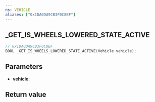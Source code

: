 ```yaml
---
ns: VEHICLE
aliases: ["0x1DA0DA9CB3F0C8BF"]
---
```

## _GET_IS_WHEELS_LOWERED_STATE_ACTIVE

```c
// 0x1DA0DA9CB3F0C8BF
BOOL _GET_IS_WHEELS_LOWERED_STATE_ACTIVE(Vehicle vehicle);
```


## Parameters
* **vehicle**: 

## Return value
